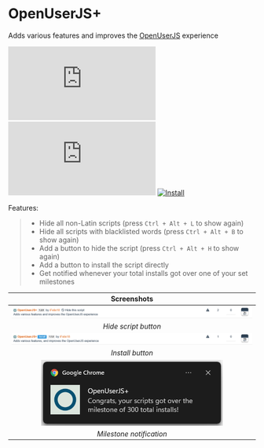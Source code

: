 # OpenUserJS+

Adds various features and improves the [OpenUserJS][openuserjs-link] experience

[![Version][version-badge]][link]
[![Size][size-badge]][link]
[![Install][install-badge]][download-link]

Features:
>
>* Hide all non-Latin scripts (press `Ctrl + Alt + L` to show again)
>* Hide all scripts with blacklisted words (press `Ctrl + Alt + B` to show again)
>* Add a button to hide the script (press `Ctrl + Alt + H` to show again)
>* Add a button to install the script directly
>* Get notified whenever your total installs got over one of your set milestones

|                   Screenshots                   |
| :---------------------------------------------: |
|   [![Hide script button][screenshot-1]][link]   |
|              _Hide script button_               |
|     [![Install button][screenshot-2]][link]     |
|                _Install button_                 |
| [![Milestone notification][screenshot-3]][link] |
|            _Milestone notification_             |

[link]: #openuserjs
[openuserjs-link]: https://openuserjs.org/

[version-badge]: https://flat.badgen.net/runkit/iFelix18/version/iFelix18/Userscripts/master/userscripts/meta/openuserjs-plus.meta.js
[size-badge]: https://flat.badgen.net/badgesize/normal/iFelix18/Userscripts/master/userscripts/openuserjs-plus.user.js
[install-badge]: https://flat.badgen.net/badge/install%20directly%20from/GitHub/blue "Click here!"

[download-link]: https://cdn.jsdelivr.net/gh/iFelix18/Userscripts@master/userscripts/openuserjs-plus.user.js "Click here!"

[screenshot-1]: https://github.com/iFelix18/Userscripts/blob/master/userscripts/docs/screenshots/openuserjs-plus_hide-script-button.png?raw=true "Hide script button"
[screenshot-2]: https://github.com/iFelix18/Userscripts/blob/master/userscripts/docs/screenshots/openuserjs-plus_install-button.png?raw=true "Install button"
[screenshot-3]: https://github.com/iFelix18/Userscripts/blob/master/userscripts/docs/screenshots/openuserjs-plus_milestone-notification.png?raw=true "Milestone notification"
